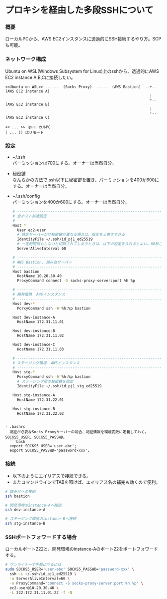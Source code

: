 # プロキシを経由した多段SSHについて

### 概要
ローカルPCから、AWS EC2インスタンスに透過的にSSH接続するやり方。SCPも可能。

### ネットワーク構成
Ubuntu on WSL(Windows Subsystem for Linux)上のsshから、透過的にAWS EC2 instance A,B,Cに接続したい。
```text
<<Ubuntu on WSL>>  -----  (Socks Proxy)  -----  (AWS Bastion)  --+--  (AWS EC2 instance A)
                                                                 |
                                                                 +--  (AWS EC2 instance B)
                                                                 |
                                                                 +--  (AWS EC2 instance C)

<< ... >> はローカルPC
( ... )) はリモート
```

### 設定
- ~/.ssh  
パーミッションは700にする。オーナーは当然自分。

- 秘密鍵  
なんらかの方法で.ssh以下に秘密鍵を置き、パーミッションを400か600にする。オーナーは当然自分。

- ~/.ssh/config  
パーミッションを400か600にする。オーナーは当然自分。
  ```sh
  # ---------------------------------------------------------------------
  # 全ホスト共通設定
  # ---------------------------------------------------------------------
  Host *
    User ec2-user
    # 特定サーバーだけ秘密鍵が異なる場合は、指定を上書きできる
    IdentityFile ~/.ssh/id_pj1_ed25519
    # 一定時間何もしないと切断されてしまうときは、以下の設定を入れるとよい。60秒ごとにサーバーにkeepaliveパケットを送る
    ServerAliveInterval 60

  # ---------------------------------------------------------------------
  # AWS Bastion. 踏み台サーバー
  # ---------------------------------------------------------------------
  Host bastion
    HostName 10.20.30.40
    ProxyCommand connect -S socks-proxy-server:port %h %p

  # ---------------------------------------------------------------------
  # 開発環境  AWSインスタンス
  # ---------------------------------------------------------------------
  Host dev-*
    PorxyCommand ssh -W %h:%p bastion

  Host dev-instance-A
    HostName 172.31.11.01

  Host dev-instance-B
    HostName 172.31.11.02

  Host dev-instance-C
    HostName 172.31.11.03

  # ---------------------------------------------------------------------
  # ステージング環境  AWSインスタンス
  # ---------------------------------------------------------------------
  Host stg-*
    PorxyCommand ssh -W %h:%p bastion
    # ステージング用の秘密鍵を指定
    IdentityFile ~/.ssh/id_pj1_stg_ed25519

  Host stg-instance-A
    HostName 172.31.22.01

  Host stg-instance-B
    HostName 172.31.22.02
```

- .bashrc
  認証が必要なSocks Proxyサーバーの場合、認証情報を環境変数に定義しておく。SOCKS5_USER, SOCKS5_PASSWD。
  ```bash
  export SOCKS5_USER='user-abc';
  export SOCKS5_PASSWD='password-xxx';
  ```

### 接続
- 以下のようにエイリアスで接続できる。
- またコマンドラインでTABを叩けば、エイリアス名の補完も効くので便利。

```sh
# 踏み台への接続
ssh bastion

# 開発環境のinstance-Aへ接続
ssh dev-instance-A

# ステージング環境のinstance-Bへ接続
ssh stg-instance-B
```

### SSHポートフォワードする場合
ローカルポート222と、開発環境のinstance-Aのポート22をポートフォワードする。
```sh
# ワンライナーで手軽にやるには
sudo SOCKS5_USER='user-abc' SOCKS5_PASSWD='password-xxx' \
  ssh -i ~/.ssh/id_pj1_ed25519 \
  -o ServerAliveInterval=60 \
  -o ProxyCommand='connect -S socks-proxy-server:port %h %p' \
  ec2-user@10.20.30.40 \
  -L 222:172.31.11.01:22 -f -N
```
